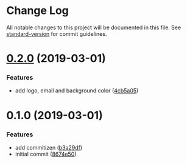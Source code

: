 # Change Log

All notable changes to this project will be documented in this file. See [standard-version](https://github.com/conventional-changelog/standard-version) for commit guidelines.

# [0.2.0](https://github.com/applantic/homepage/compare/v0.1.0...v0.2.0) (2019-03-01)


### Features

* add logo, email and background color ([4cb5a05](https://github.com/applantic/homepage/commit/4cb5a05))



# 0.1.0 (2019-03-01)


### Features

* add commitizen ([b3a29df](https://github.com/applantic/homepage/commit/b3a29df))
* initial commit ([8674e50](https://github.com/applantic/homepage/commit/8674e50))
